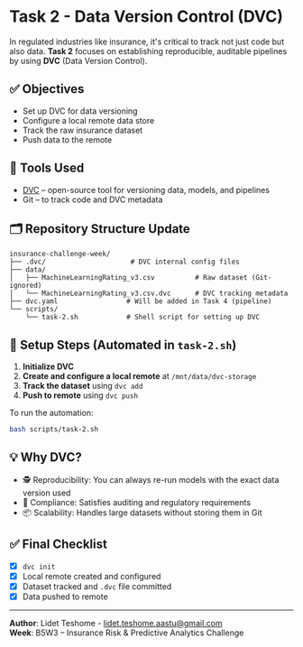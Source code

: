# Task 2 - Data Version Control (DVC)

In regulated industries like insurance, it's critical to track not just code but also data. **Task 2** focuses on establishing reproducible, auditable pipelines by using **DVC** (Data Version Control).

## ✅ Objectives

* Set up DVC for data versioning
* Configure a local remote data store
* Track the raw insurance dataset
* Push data to the remote

## 🧰 Tools Used

* [DVC](https://dvc.org/) – open-source tool for versioning data, models, and pipelines
* Git – to track code and DVC metadata

## 🗂️ Repository Structure Update

```
insurance-challenge-week/
├── .dvc/                     # DVC internal config files
├── data/
│   ├── MachineLearningRating_v3.csv          # Raw dataset (Git-ignored)
│   └── MachineLearningRating_v3.csv.dvc      # DVC tracking metadata
├── dvc.yaml                 # Will be added in Task 4 (pipeline)
└── scripts/
    └── task-2.sh            # Shell script for setting up DVC
```

## 🔧 Setup Steps (Automated in `task-2.sh`)

1. **Initialize DVC**
2. **Create and configure a local remote** at `/mnt/data/dvc-storage`
3. **Track the dataset** using `dvc add`
4. **Push to remote** using `dvc push`

To run the automation:

```bash
bash scripts/task-2.sh
```

## 💡 Why DVC?

* 🕵️ Reproducibility: You can always re-run models with the exact data version used
* 🔐 Compliance: Satisfies auditing and regulatory requirements
* 📦 Scalability: Handles large datasets without storing them in Git

## ✅ Final Checklist

* [x] `dvc init`
* [x] Local remote created and configured
* [x] Dataset tracked and `.dvc` file committed
* [x] Data pushed to remote

---

**Author**: Lidet Teshome - lidet.teshome.aastu@gmail.com  
**Week**: B5W3 – Insurance Risk & Predictive Analytics Challenge
